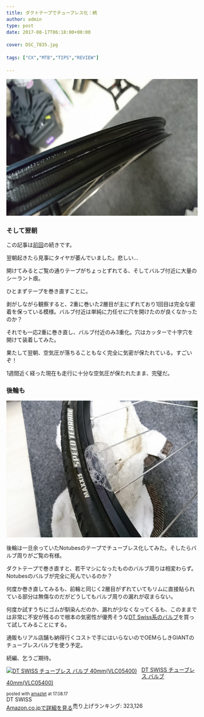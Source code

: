 ```yaml
---
title: ダクトテープでチューブレス化：続
author: admin
type: post
date: 2017-08-17T06:18:00+00:00

cover: DSC_7835.jpg

tags: ["CX","MTB","TIPS","REVIEW"]

---
```

<div class="separator" style="clear: both; text-align: center;">
  <img border="0" data-original-height="900" data-original-width="1600" height="360" src="./DSC_7835.jpg" width="640" />
</div>



### そして翌朝

この記事は<a href="/2017/08/blog-post.html" target="_blank">前回</a>の続きです。

翌朝起きたら見事にタイヤが萎んでいました。悲しい…

開けてみるとご覧の通りテープがちょっとずれてる、そしてバルブ付近に大量のシーラント痕。

ひとまずテープを巻き直すことに。

剥がしながら観察すると、2重に巻いた2層目が主にずれており1回目は完全な密着を保っている模様。バルブ付近は単純に力任せに穴を開けたのが良くなかったのか？

それでも一応2重に巻き直し、バルブ付近のみ3重化。穴はカッターで十字穴を開けて装着してみた。

果たして翌朝、空気圧が落ちることもなく完全に気密が保たれている。すごいぞ！

1週間近く経った現在も走行に十分な空気圧が保たれたまま、完璧だ。



### 後輪も

<div class="separator" style="clear: both; text-align: center;">
  <img border="0" data-original-height="900" data-original-width="1600" height="360" src="./DSC_7836.jpg" width="640" />
</div>

<div>
</div>

後輪は一旦余っていたNotubesのテープでチューブレス化してみた。そしたらバルブ周りがご覧の有様。

ダクトテープで巻き直すと、若干マシになったもののバルブ周りは相変わらず。Notubesのバルブが完全に死んでいるのか？

何度か巻き直してみるも、前輪と同じく2層目がずれていてもリムに直接貼られている部分は無傷なのだがどうしてもバルブ周りの漏れが収まらない。

何度か試すうちにゴムが馴染んだのか、漏れが少なくなってくるも、このままでは非常に不安が残るので根本の気密性が優秀そうな<a href="http://amzn.to/2wTg0ta" target="_blank">DT Swiss系のバルブ</a>を買って試してみることにする。

通販もリアル店舗も納得行くコストで手にはいらないのでOEMらしきGIANTのチューブレスバルブを使う予定。

続編、乞うご期待。



<div class="amazlet-box" style="margin-bottom:0px;">
  <div class="amazlet-image" style="float:left;margin:0px 12px 1px 0px;">
    <a href="http://www.amazon.co.jp/exec/obidos/ASIN/B01MRK8TB7/gensobunya-22/ref=nosim/" name="amazletlink" target="_blank"><img src="https://images-fe.ssl-images-amazon.com/images/I/31ZqGrKP18L._SL160_.jpg" alt="DT SWISS チューブレス バルブ 40mm(VLC05400)" style="border: none;" /></a>
  </div>

  <div class="amazlet-info" style="line-height:120%; margin-bottom: 10px">
    <div class="amazlet-name" style="margin-bottom:10px;line-height:120%">
<a href="http://www.amazon.co.jp/exec/obidos/ASIN/B01MRK8TB7/gensobunya-22/ref=nosim/" name="amazletlink" target="_blank">DT SWISS チューブレス バルブ 40mm(VLC05400)</a></p>
<div class="amazlet-powered-date" style="font-size:80%;margin-top:5px;line-height:120%">
  posted with <a href="http://www.amazlet.com/" title="amazlet" target="_blank">amazlet</a> at 17.08.17
</div>

<div class="amazlet-detail">
DT SWISS <br />売り上げランキング: 323,126

<div class="amazlet-sub-info" style="float: left;">
<div class="amazlet-link" style="margin-top: 5px">
  <a href="http://www.amazon.co.jp/exec/obidos/ASIN/B01MRK8TB7/gensobunya-22/ref=nosim/" name="amazletlink" target="_blank">Amazon.co.jpで詳細を見る</a>
</div>

  </div>

  <div class="amazlet-footer" style="clear: left">
  </div>
</div>